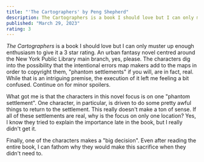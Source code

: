 ```yaml
---
title: "'The Cartographers' by Peng Shepherd"
description: The Cartographers is a book I should love but I can only muster up enough enthusiasm to give it a 3 star rating. An urban fantasy novel centred around the New York Public Library main branch, yes, please. The characters dig into the possibility that the intentional errors map makers add to the maps in order to copyright them, "phantom settlements" if you will, are in fact, real. While that is an intriguing premise, the execution of it left me feeling a bit confused. Continue on for minor spoilers.
published: "March 29, 2023"
rating: 3
---
```


_The Cartographers_ is a book I should love but I can only muster up enough enthusiasm to give it a 3 star rating. An urban fantasy novel centred around the New York Public Library main branch, yes, please. The characters dig into the possibility that the intentional errors map makers add to the maps in order to copyright them, "phantom settlements" if you will, are in fact, real. While that is an intriguing premise, the execution of it left me feeling a bit confused. Continue on for minor spoilers.

What got me is that the characters in this novel focus is on one "phantom settlement". One character, in particular, is driven to do some pretty awful things to return to the settlement. This really doesn't make a ton of sense. If all of these settlements are real, why is the focus on only one location? Yes, I know they tried to explain the importance late in the book, but I really didn't get it.

Finally, one of the characters makes a "big decision". Even after reading the entire book, I can fathom why they would make this sacrifice when they didn't need to.
